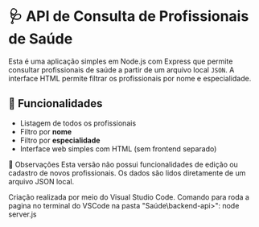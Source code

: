 # 🩺 API de Consulta de Profissionais de Saúde

Esta é uma aplicação simples em Node.js com Express que permite consultar profissionais de saúde a partir de um arquivo local `JSON`. A interface HTML permite filtrar os profissionais por nome e especialidade.

## 🚀 Funcionalidades

- Listagem de todos os profissionais
- Filtro por **nome**
- Filtro por **especialidade**
- Interface web simples com HTML (sem frontend separado)

📌 Observações
Esta versão não possui funcionalidades de edição ou cadastro de novos profissionais.
Os dados são lidos diretamente de um arquivo JSON local.

Criação realizada por meio do Visual Studio Code.
Comando para roda a pagina no terminal do VSCode na pasta "Saúde\backend-api>": node server.js

